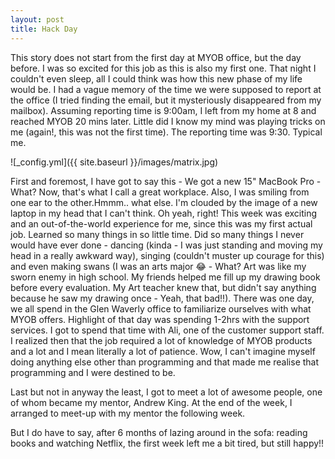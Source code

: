 ```yaml
---
layout: post
title: Hack Day 
---
```


This story does not start from the first day at MYOB office, but the day before. I was so excited for this job as this is also my first one. That night I couldn't even sleep, all I could think was how this new phase of my life would be. I had a vague memory of the time we were supposed to report at the office (I tried finding the email, but it mysteriously disappeared from my mailbox). Assuming reporting time is 9:00am, I left from my home at 8 and reached MYOB 20 mins later. Little did I know my mind was playing tricks on me (again!, this was not the first time). The reporting time was 9:30. Typical me.

![_config.yml]({{ site.baseurl }}/images/matrix.jpg)

First and foremost, I have got to say this -  We got a new 15" MacBook Pro - What? Now, that's what I call a great workplace. Also, I was smiling from one ear to the other.Hmmm.. what else. I'm clouded by the image of a new laptop in my head that I can't think. Oh yeah, right! This week was exciting and an out-of-the-world experience for me, since this was my first actual job. Learned so many things in so little time. Did so many things I never would have ever done - dancing (kinda - I was just standing and moving my head in a really awkward way), singing (couldn't muster up courage for this) and even making swans (I was an arts major 😂 - What? Art was like my sworn enemy in high school. My friends helped me fill up my drawing book before every evaluation. My Art teacher knew that, but didn't say anything because he saw my drawing once - Yeah, that bad!!). There was one day, we all spend in the Glen Waverly office to familiarize ourselves with what MYOB offers. Highlight of that day was spending 1-2hrs with the support services. I got to spend that time with Ali, one of the customer support staff. I realized then that the job required a lot of knowledge of MYOB products and a lot and I mean literally a lot of patience. Wow, I can't imagine myself doing anything else other than programming and that made me realise that programming and I were destined to be.  

Last but not in anyway the least, I got to meet a lot of awesome people, one of whom became my mentor, Andrew King. At the end of the week, I arranged to meet-up with my mentor the following week.

But I do have to say, after 6 months of lazing around in the sofa: reading books and watching Netflix, the first week left me a bit tired, but still happy!!
